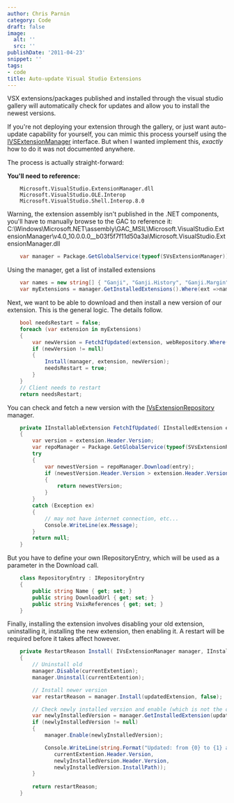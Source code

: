 ```yaml
---
author: Chris Parnin
category: Code
draft: false
image:
  alt: ''
  src: ''
publishDate: '2011-04-23'
snippet: ''
tags:
- code
title: Auto-update Visual Studio Extensions
---
```


VSX extensions/packages published and installed through the visual studio gallery will automatically check for updates and allow you to install the newest versions.

If you're not deploying your extension through the gallery, or just want auto-update capability for yourself, you can mimic this process yourself using the [IVSExtensionManager](http://msdn.microsoft.com/en-us/library/microsoft.visualstudio.extensionmanager.ivsextensionmanager.aspx) interface.  But when I wanted implement this, _exactly_ how to do it was not documented anywhere.

The process is actually straight-forward:

**You'll need to reference:**

```
    Microsoft.VisualStudio.ExtensionManager.dll
    Microsoft.VisualStudio.OLE.Interop
    Microsoft.VisualStudio.Shell.Interop.8.0
```

Warning, the extension assembly isn't published in the .NET components, you'll have to manually browse to the GAC to reference it:
C:\Windows\Microsoft.NET\assembly\GAC_MSIL\Microsoft.VisualStudio.ExtensionManager\v4.0_10.0.0.0__b03f5f7f11d50a3a\Microsoft.VisualStudio.ExtensionManager.dll

```c#
    var manager = Package.GetGlobalService(typeof(SVsExtensionManager)) as IVsExtensionManager;
```

Using the manager, get a list of installed extensions

```c#
    var names = new string[] { "Ganji", "Ganji.History", "Ganji.Margin" };
    var myExtensions = manager.GetInstalledExtensions().Where(ext =>names.Contains(ext.Header.Name)).ToList();
```

Next, we want to be able to download and then install a new version of our extension.
This is the general logic.  The details follow.

```c#
    bool needsRestart = false;
    foreach (var extension in myExtensions)
    {
        var newVersion = FetchIfUpdated(extension, webRepository.Where(r => r.Name == extension.Header.Name).SingleOrDefault());
        if (newVersion != null)
        {
            Install(manager, extension, newVersion);
            needsRestart = true;
        }
    }
    // Client needs to restart
    return needsRestart;
```

You can check and fetch a new version with the [IVsExtensionRepository](http://msdn.microsoft.com/en-us/library/microsoft.visualstudio.extensionmanager.ivsextensionrepository.aspx) manager.

```c#
    private IInstallableExtension FetchIfUpdated( IInstalledExtension extension, RepositoryEntry entry)
    { 
        var version = extension.Header.Version;
        var repoManager = Package.GetGlobalService(typeof(SVsExtensionRepository)) as IVsExtensionRepository;
        try
        {
            var newestVersion = repoManager.Download(entry);
            if (newestVersion.Header.Version > extension.Header.Version)
            {
                return newestVersion;
            }
        }
        catch (Exception ex)
        {
            // may not have internet connection, etc...
            Console.WriteLine(ex.Message);
        }
        return null;
    }
```

But you have to define your own IRepositoryEntry, which will be used as a parameter in the Download call.

```c#
    class RepositoryEntry : IRepositoryEntry
    {
        public string Name { get; set; }
        public string DownloadUrl { get; set; }
        public string VsixReferences { get; set; }
    }
```

Finally, installing the extension involves disabling your old extension, uninstalling it, installing the new extension, then enabling it.  A restart will be required before it takes affect however.

```c#
    private RestartReason Install( IVsExtensionManager manager, IInstalledExtension currentExtention, IInstallableExtension updatedExtension)
    {
        // Uninstall old
        manager.Disable(currentExtention);
        manager.Uninstall(currentExtention);

        // Install newer version
        var restartReason = manager.Install(updatedExtension, false);

        // Check newly installed version and enable (which is not the case by default)
        var newlyInstalledVersion = manager.GetInstalledExtension(updatedExtension.Header.Identifier);
        if (newlyInstalledVersion != null)
        {
            manager.Enable(newlyInstalledVersion);

            Console.WriteLine(string.Format("Updated: from {0} to {1} at {2}",
               currentExtention.Header.Version,
               newlyInstalledVersion.Header.Version,
               newlyInstalledVersion.InstallPath));
        }
            
        return restartReason;
    }
```